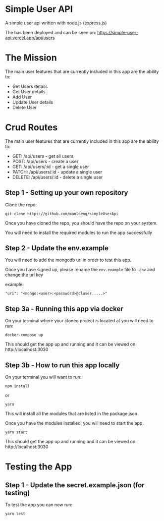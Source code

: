 # Simple User API

A simple user api written with node.js (express.js)

The has been deployed and can be seen on: https://simple-user-api.vercel.app/api/users

# The Mission

The main user features that are currently included in this app are the ability to:

- Get Users details
- Get User details
- Add User
- Update User details
- Delete User

# Crud Routes

The main user features that are currently included in this app are the ability to:

- GET: /api/users - get all users
- POST: /api/users - create a user
- GET: /api/users/:id - get a single user
- PATCH: /api/users/:id - update a single user
- DELETE: /api/users/:id - delete a single user

## Step 1 - Setting up your own repository

Clone the repo:

```
git clone https://github.com/manloeng/simpleUserApi
```

Once you have cloned the repo, you should have the repo on your system.

You will need to install the required modules to run the app successfully

## Step 2 - Update the env.example

You will need to add the mongodb uri in order to test this app.

Once you have signed up, please rename the `env.example` file to `.env` and change the uri key

example:

```
"uri": "<mongo:<user>:<password>@cluser.....>"
```

## Step 3a - Running this app via docker

On your terminal where your cloned project is located at you will need to run:

```
docker-compose up
```

This should get the app up and running and it can be viewed on http://localhost:3030

## Step 3b - How to run this app locally

On your terminal you will want to run:

```
npm install
```

or

```
yarn
```

This will install all the modules that are listed in the package.json

Once you have the modules installed, you will need to start the app.

```
yarn start

```

This should get the app up and running and it can be viewed on http://localhost:3030

# Testing the App

## Step 1 - Update the secret.example.json (for testing)

To test the app you can now run:

```
yarn test
```
